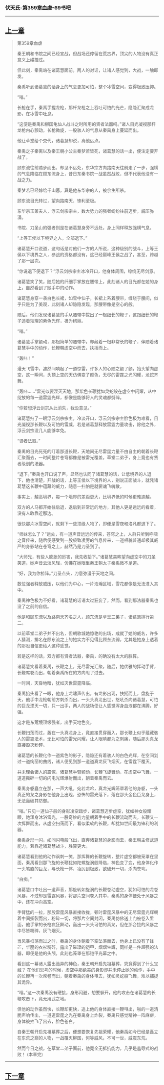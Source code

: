 ### 伏天氏-第359章血虐-69书吧

--------
[上一章](./6ebb8d1cb2ce8d45b953ed9d2594c505.md)
--------


>
>
>
>第359章血虐
>
>秦王朝和书院之间已经宣战，但战场还停留在荒古界，顶尖的人物没有真正意义上碰撞过。
>
>但此刻，秦禹站在诸葛慧面前，两人的对话，让诸人感觉到，大战，一触即发。
>
>秦禹听到诸葛慧的话身上的气息更加可怕，整个冰雪空间，变得极致压抑。
>
>“嗡。”
>
>长枪在手，秦禹手握龙枪，那杆龙枪之上吞吐可怕的光芒，隐隐汇聚成龙影，在冰雪中吐息。
>
>“这便是秦禹和柳国龟仙人战斗之时所用的贤者法器吗。”诸人目光凝视那杆龙枪内心颤动，长枪微旋，一股骇人的气息从秦禹身上蔓延而出。
>
>他让草堂给个交代，诸葛慧却说，离他远点。
>
>秦禹之子秦离以及秦王朝小公主秦梦若皆死，诸葛慧的话一出，便注定要开战了。
>
>顾东流往前踏步而出，却见不远处，东华宗方向路南天往前走了一步，强横的气息降临在顾东流身上，昔日东秦书院一战虽然战败，但不代表他没有一战之力。
>
>秦梦若已经嫁给千山暮，算是他东华宗的人，被余生所杀。
>
>顾东流目光转过，望向路南天，锋利至极。
>
>东华宗玉箫夫人，浮云剑宗宗主，数大势力的强者纷纷往前迈步，威压弥漫。
>
>书院、刀圣山的强者则是在诸葛慧身旁不远处，身上同样释放强横气息。
>
>“上等王侯以下境界之人，全部退下。”
>
>诸葛慧开口说道，这句话是对他们一方的人所说，这种级别的战斗，上等王侯以下境界之人，参战的资格都没有，这已经巅峰王侯之战了，甚至，跨越了那一层次。
>
>“你说退下便退下？”浮云剑宗宗主冰冷开口，他身体周围，缭绕无尽剑意。
>
>诸葛慧笑了笑，随后她的纤细手掌放在腰带上，此刻诸人的目光都在她的身上，自然看到了她手中的动作。
>
>诸葛慧身穿一袭白色长裙，如雪中仙子，长裙上系着腰带，缠绕于腰间，似乎只是为了美观，此刻诸人却隐隐发现，那腰带像是空心的般。
>
>随后，他们发现诸葛慧的手从腰带中拔出了一根细长的鞭子，这跟细长的鞭子透着璀璨的紫色光辉，极为绚丽。
>
>“嗡。”
>
>诸葛慧手掌颤动，那根简单的腰带中，却藏着一根非常长的鞭子，伴随着诸葛慧手中的动作，长鞭朝虚空中而去，扶摇而上。
>
>“轰咔！”
>
>漫天飞雪中，遽然间响起了一道惊雷，许多人的心随之颤了颤，抬头望向虚空，这一瞬间，头顶上空的天仿佛变了颜色，无尽的雷霆之光闪耀，龙蛇齐舞。
>
>“轰咔……”雷光似要湮灭天地，那紫色长鞭犹如灵蛇般在虚空中闪耀，从中绽放的每一道雷霆光辉，都像是能够将人的灵魂都劈碎。
>
>“你若想浮云剑宗从此消失，我没意见。”
>
>诸葛慧扫了一眼浮云剑宗宗主，冷淡开口，浮云剑宗宗主脸色极为难看，目光凝视那长鞭以及可怕的雷威，若是诸葛慧释放雷霆力量攻击，除他之外，浮云剑宗没几人能够幸免。
>
>“贤者法器。”
>
>秦禹的目光死死的盯着那道长鞭，天地间无尽雷霆力量不由自主的朝着长鞭汇聚而去，一时间整片苍穹都像是被雷光覆盖，草堂二弟子，身上竟也有贤者级别的法器。
>
>“退下。”秦禹也开口说了声，显然也认同了诸葛慧的话，让低境界的人退下，他也清楚，开战的话，上等王侯以下境界的人，别说正面战斗，就凭诸葛慧这长鞭中蕴藏的威力，随意一扫怕是就要魂飞魄散。
>
>事实上，越高境界，每一个境界的差距更大，比境界低的时候更难逾越。
>
>双方的人马都开始往后退，退后到非常远的地方，其他人更是远远的看着，没有人敢靠近那边。
>
>很快那片冰雪空间，就剩下一些顶级人物了，即便是雪夜和洛凡都退下了。
>
>“师妹怎么了？”远处，有一道声音远远的传来，苍穹之上，人群只听到呼啸之音传来，随后便感受到一股极致凌厉的气息传来，一道相貌普通却极其威严的身影站在苍穹之上，赫然乃是刀圣到了。
>
>“大师兄，有些人膨胀的厉害，我先收拾下。”诸葛慧美眸望向虚空中的刀圣笑道，她声音云淡风轻，仿佛在她眼里秦王朝太子秦禹微不足道。
>
>“好，我为你掠阵。”刀圣点头，刀意弥漫于天地之间。
>
>数位强者释放威压，以他们为中心，一片浩瀚区域，雪花都像是无法进入其中。
>
>秦禹神色极为不好看，诸葛慧的话语太过狂妄了，然而，看到那法器秦禹也没了之前的自信。
>
>他是和顾东流以及路南天齐名之人，顾东流是草堂三弟子，诸葛慧排行第二。
>
>以前草堂二弟子并不出名，但朝歌城她惊艳的出场，成就了她的威名，许多人猜测，排名在顾东流之上的她实力不见得比顾东流弱，尤其是她身上透着的那股自信更给人这种感觉。
>
>若是这样的话，双方都有贤者法器，秦禹，的确没有太大的胜算。
>
>诸葛慧笑看着秦禹，长鞭之上，无尽雷光汇聚，随后，她优雅的挥动手臂，长鞭席卷而出，朝着秦禹所在的方向甩了过去。
>
>一时间，天昏地暗，犹如灭世雷霆降临。
>
>秦禹抬头看了一眼，他身上龙啸声传出，有龙影出现，扶摇而上，盘旋于天，他手中龙枪朝前方刺杀而出，一头头真龙出世，怒吼杀向诸葛慧，可怕的巨龙湮灭一切，只一出手，两人的战场便让人感觉浑身血液都在沸腾，好强。
>
>这才是东荒境顶级强者，出手天地色变。
>
>长鞭扫荡而过，轰在一头真龙身上，竟直接贯穿而入，那长鞭上似乎蕴藏骇人的雷霆法术，无比可怕的雷光闪耀，让人眼睛都为之刺痛，随后那头真龙直接毁灭粉碎。
>
>诸葛慧的长鞭化作一道紫色的影子，隐隐还有着骇人的白色光辉，在空间划过一道绚丽的曲线，诸人便见到那一道道真龙灰飞烟灭，在雷霆下覆灭。
>
>并未理会诸人的震惊，诸葛慧手臂颤动，长鞭飞旋舞动，在虚空中飞舞，一道道撕碎一切的闪电光辉爆射而出，朝着秦禹而去。
>
>秦禹身躯矗立在那，一声大吼，宛若龙吟，真龙光辉笼罩着他的身躯，一头真正的龙之身影在他身上出现，恐怖的雷光落下，落在那头金色巨龙身上，无法轰破其防御。
>
>“嗡。”只见一道仙子般的身影凌空踏步，诸葛慧迈步虚空，犹如神女般耀眼，她浑身沐浴雷光，一股奇妙的力量朝着手中的长鞭流动而去，长鞭又一次挥舞而出，从虚空扫荡而下，看似柔软的长鞭，却犹如世间最为锋利的利器。
>
>秦禹身形一闪，如同闪电般飞出，直奔诸葛慧的身影而去，秦王朝主修武道能力，若靠近诸葛慧战斗，胜算更大。
>
>诸葛慧看到他的动作讽刺一笑，那挥舞的长鞭旋转，整片虚空都被笼罩在里面，秦禹看到那飞旋的长鞭犹如陀螺旋涡般降临，神色变了变，他身体化作一头笔直的巨龙，与长枪一体，凌厉到极致，欲破开一切，杀向苍穹。
>
>“白痴。”
>
>诸葛慧口中吐出一道声音，那旋转如旋涡的长鞭卷动虚空，犹如可怕的龙卷风暴，不过却是雷霆风暴，将那片空间卷入其中，秦禹的身体便处于风暴之中，还在冲向高空。
>
>手臂猛的一拉，那股雷霆风暴直接收拢，顿时雷霆风暴中的无尽雷霆光辉朝着中间撕裂而出，粉碎一切，将那片空间封闭，秦禹仿佛送上门被卷入里面，他手掌的长枪疯狂舞动，轰出一头头可怕的真龙，但在那合拢的风暴之中尽皆粉碎，灰飞烟灭。
>
>当风暴扫荡而过之时，秦禹的身体朝着下空坠落而去，他身上已没有了锋芒，华丽的衣衫粉碎，露出了璀璨的铠甲，熠熠生辉，同样是一件超强的法器，即便是他的头颅，此刻也笼罩在那铠甲光幕之中。
>
>看到这一幕诸人露出诡异的神色，秦王朝开启先祖墓葬，究竟得到了什么宝藏？
>在他们思考的时候，虚空中那绝美的身影却并未停止她的动作，手中的长鞭再一次席卷而出，朝着秦禹的身体甩去，犹如灵蛇般飞舞，难以捕捉其诡异。
>
>“嗡。”这一次秦禹没有硬接，身形闪避，想要躲开，他的攻击在诸葛慧的长鞭攻击下，竟无用武之地。
>
>但他的动作虽然快，长鞭却更快，追上他的身体直接一鞭甩出，啪的一道清脆声响传出，一道道雷霆之光在秦禹身上炸裂，秦禹只感觉精神一阵麻痹，身体被抽飞了出去，脸色苍白。
>
>自秦王朝开启先祖墓葬之后，便想要恢复先祖荣耀，他秦禹如今已经是矗立在东荒之巅的人物，一战覆灭柳国，何等威风，不可一世，威震东荒。
>
>然而今日之战，在草堂二弟子面前，他竟全无抵抗能力，几乎是羞辱式的战败！
>(本章完)
>
>

--------
[下一章](./25d47f5912ee55fdc924c061584ce335.md)
--------
